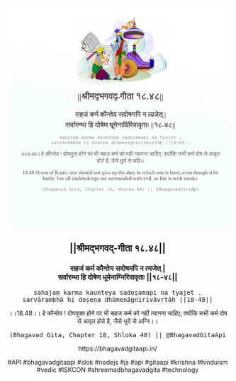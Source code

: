 <img src="../../asset/BG_18_48.png"/>
<center><h2>||श्रीमद्‍भगवद्‍-गीता १८.४८||</h2>
<h3>सहजं कर्म कौन्तेय सदोषमपि न त्यजेत् |<br/>सर्वारम्भा हि दोषेण धूमेनाग्निरिवावृताः ||१८-४८||</h3>
<pre>sahajaṃ karma kaunteya sadoṣamapi na tyajet .<br/>sarvārambhā hi doṣeṇa dhūmenāgnirivāvṛtāḥ ||18-48||</pre>
<p>।।18.48।। हे कौन्तेय ! दोषयुक्त होने पर भी सहज कर्म को नहीं त्यागना चाहिए; क्योंकि सभी कर्म दोष से आवृत होते है, जैसे धुयें से अग्नि।।</p>
<pre>(Bhagavad Gita, Chapter 18, Shloka 48) || @BhagavadGitaApi</pre><p>https://bhagavadgitaapi.in/</p><p>#API #bhagavadgitaapi #slok #nodejs #js #api #gitaapi #krishna #hinduism #vedic #ISKCON #shreemadbhagavadgita #technology</p></center>